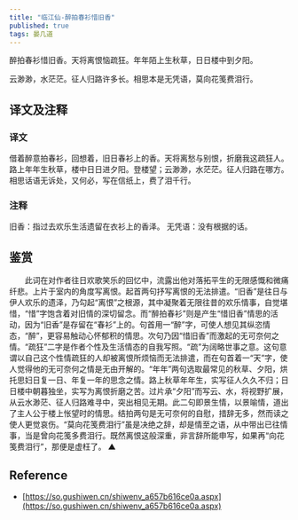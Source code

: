 ```yaml
---
title: "临江仙-醉拍春衫惜旧香"
published: true
tags: 晏几道
---
```


醉拍春衫惜旧香。天将离恨恼疏狂。年年陌上生秋草，日日楼中到夕阳。

云渺渺，水茫茫。征人归路许多长。相思本是无凭语，莫向花笺费泪行。

## 译文及注释

### 译文

借着醉意拍春衫，回想着，旧日春衫上的香。天将离愁与别恨，折磨我这疏狂人。路上年年生秋草，楼中日日进夕阳。登楼望；云渺渺，水茫茫。征人归路在哪方。相思话语无诉处，又何必，写在信纸上，费了泪千行。

### 注释

旧香：指过去欢乐生活遗留在衣衫上的香泽。
无凭语：没有根据的话。

## 鉴赏

　　此词在对作者往日欢歌笑乐的回忆中，流露出他对落拓平生的无限感慨和微痛纤悲。上片于室内的角度写离恨。起首两句抒写离恨的无法排遣。“旧香”是往日与伊人欢乐的遗泽，乃勾起“离恨”之根源，其中凝聚着无限往昔的欢乐情事，自觉堪惜，“惜”字饱含着对旧情的深切留念。而“醉拍春衫”则是产生“惜旧香”情思的活动，因为“旧香”是存留在“春衫”上的。句首用一“醉”字，可使人想见其纵恣情态，“醉”，更容易触动心怀郁积的情思。次句乃因“惜旧香”而激起的无可奈何之情。“疏狂”二字是作者个性及生活情态的自我写照。“疏”为阔略世事之意。这句意谓以自己这个性情疏狂的人却被离恨所烦恼而无法排遣，而在句首着一“天”字，使人觉得他的无可奈何之情是无由开解的。“年年”两句选取最常见的秋草、夕阳，烘托思妇日复一日、年复一年的思念之情。路上秋草年年生，实写征人久久不归；日日楼中朝暮独坐，实写为离恨折磨之苦。过片承“夕阳”而写云、水，将视野扩展，从云水渺茫、征人归路难寻中，突出相见无期。此二句即景生情，以景喻情，道出了主人公于楼上怅望时的情思。结拍两句是无可奈何的自慰，措辞无多，然而读之使人更觉哀伤。“莫向花笺费泪行”虽是决绝之辞，却是情至之语，从中带出已往情事，当是曾向花笺多费泪行。既然离恨这般深重，非言辞所能申写，如果再“向花笺费泪行”，那便是虚枉了。 ▲

## Reference

- [https://so.gushiwen.cn/shiwenv_a657b616ce0a.aspx](https://so.gushiwen.cn/shiwenv_a657b616ce0a.aspx)
